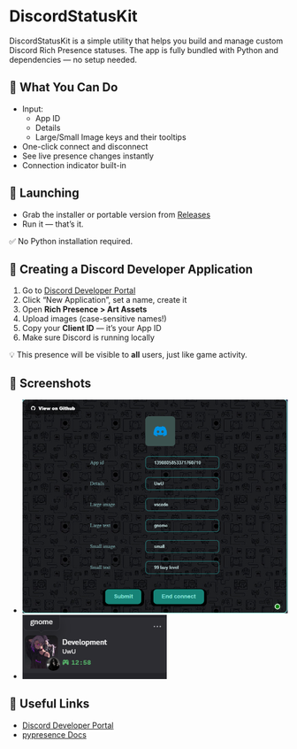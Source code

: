 # DiscordStatusKit

DiscordStatusKit is a simple utility that helps you build and manage custom Discord Rich Presence statuses. The app is fully bundled with Python and dependencies — no setup needed.

## 🧰 What You Can Do

- Input:
  - App ID
  - Details
  - Large/Small Image keys and their tooltips
- One-click connect and disconnect
- See live presence changes instantly
- Connection indicator built-in

## 🚀 Launching

- Grab the installer or portable version from [Releases](https://github.com/Ar0cka/FakeStatusRTC/releases)
- Run it — that’s it.

✅ No Python installation required.

## 🧪 Creating a Discord Developer Application

1. Go to [Discord Developer Portal](https://discord.com/developers/applications)
2. Click “New Application”, set a name, create it
3. Open **Rich Presence > Art Assets**
4. Upload images (case-sensitive names!)
5. Copy your **Client ID** — it’s your App ID
6. Make sure Discord is running locally

💡 This presence will be visible to **all** users, just like game activity.

## 📸 Screenshots

- ![Interface Preview](./ReadmeAssets/Fake-rpc-Imgur.png)
- ![Displayed Result](./ReadmeAssets/Fake-rpc-Imgur(1).png)

## 🔗 Useful Links

- [Discord Developer Portal](https://discord.com/developers/applications)
- [pypresence Docs](https://qwertyquerty.github.io/pypresence/html/index.html)
